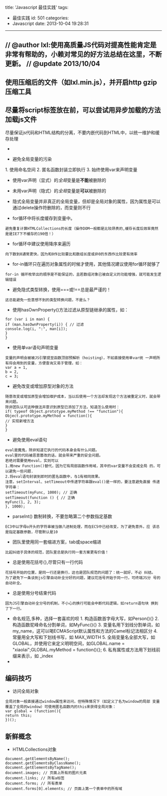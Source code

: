 title: 'Javascript 最佳实践'
tags:
  - 最佳实践
id: 501
categories:
  - Javascript
date: 2013-10-04 19:28:31
---

// @author lxl:使用高质量JS代码对提高性能肯定是非常有帮助的，小赖对常见的好方法总结在这里，不断更新。
// @update 2013/10/04
-
使用压缩后的文件（如lxl.min.js），并开启http gzip压缩工具
-
尽量将script标签放在前，可以尝试用异步加载的方法加载js文件
-
尽量保证js代码和HTML结构的分离，不要内嵌代码到HTML中，以统一维护和缓存处理

-

- 避免全局变量的污染

1\. 使用命名空间
2\. 匿名函数封装立即执行
3\. 始终使用var来声明变量
- 使用var声明（显式）的*全局*变量是**不能**被删除的
- 未用var声明（隐式）的*全局*变量是**可以**被删除的
- 隐式全局变量并非真正的全局变量，但却是全局对象的属性，因为属性是可以通过delete操作符删除的，而变量则不行

- for循环中将长度缓存到变量中。
```
避免重复计算HTMLCollections的长度（操作DOM一般都是比较昂贵的,缓存长度后效率竟然是是IE7下不缓存的190倍！）
```
- for循环中建议使用降序来遍历
```
向下数到0通常更快，因为和0作比较要比和数组长度或非0的东西作比较更有效率
```
- for-in循环只在遍历对象属性的时候才使用，其他情况建议使用for循环就够了
```
for-in 循环枚举出的顺序是不能保证的，且若数组对象已被自定义的功能增强，就可能发生逻辑错误
```
- 避免隐式类型转换，使用===或!==总是最严谨的！
```
这总能避免一些意想不到的类型转换问题，不是么？
```

- 使用hasOwnProperty()方法过滤从原型链继承的属性，如：
```
for (var i in man) {
if (man.hasOwnProperty(i)) { // 过滤
console.log(i, ":", man[i]);
}
}
```
- 使用单var语句声明变量
```
变量的声明会被被JS引擎提至函数顶部预解析（hoisting），不如直接使用单var统 一声明所有将会用到的变量，方便查询又易于管理，如：
var a = 1,
b = 2,
c = 3;
```
- 避免改变或增加原型对象的方法
```
随意改变或增加原型会增加维护成本，当以后使用一个方法却发现这个方法被重定义时，就会带来问题。
除非团队认可这种做法并意识到原型已添加了方法，知道怎么使用时：
if( typeof Object.prototype.myMethod !== "function"){
Object.prototype.myMethod = function(){
// 实现新增方法
}
}
```
- 避免使用eval语句
```
eval是魔鬼，除非知道它执行的代码本身会有什么问题。
eval里的代码被恶意篡改的话，就会带来严重的安全问题。
若绝对需要使用eval，实则可以
1.用new Function()替代，因为它有局部函数作用域，其中的var变量不会变成全局 的，可以避免一些问题.
2.将eval语句封装到即时的匿名函数中，与1有相同效果。
注意，setInterval、setTimeout中传递字符串跟eval()是一样的，要注意避免直接 传递字符串：
setTimeout(myFunc, 1000); // 正确
setTimeout(function () { // 正确
myFunc(1, 2, 3);
}, 1000);
```
- parseInt() 数制转换，不要忽略第二个参数指定基数
```
EC3中以字母o开头的字符串被当做八进制处理，而在EC5中已经改变，为了避免意外，应 该总是指定基数参数，尽管默认是10
```
- 团队里使用同一套缩进方案，tab或space缩进
```
比起纠结于具体的规范，团队里总是执行同一套方案更有价值！
```
- 总是使用花括号{},尽管只有一行代码
```
花括号开始的位置，是同一行还是换行，这也是团队规范的问题了：统一就好，不必 纠结。
为了避免下一条谈到js引擎自动补全分好的问题，建议花括号开始于同一行，可终端JS分 号的自动补全。
```
- 总是使用分号结束代码
```
因为JS引擎自动补全分号的机制，不小心的换行可能会中断代码逻辑，如return语句块 换到了下一行。
```
- 命名规范,多种，选择一套喜欢的呗
1\. 构造函数首字母大写，如Person(){}
2\. 构造函数驼峰命名分割单词，如MyFunc(){}
3\. 变量名用下划线分割单词，如 my_name，这可以喝ECMAScript默认属性和方法的Camel标记法相区分
4\. 常量用全大写和下划线书写，如 MAX_WIDTH
5\. 全局变量名全部大写，如GLOBAL，并使用它来定义明明空间，如GLOBAL.name = "xiaolai";GLOBAL.myMethod = function(){};
6\. 私有属性或方法用下划线前缀来表示，如 _index
-

## 编码技巧
- 访问全局对象
```
全局对象一般直接通过window属性来访问，但特殊情况下（如定义了名为window的局部 变量覆盖了全局的window）可使用匿名函数内的this来获得全局对象：
var global = (function(){
return this;
})();
```
## 新鲜概念
- HTMLCollections对象
```HTMLCollections对象指的是DOM方法返回的对象，是一个集合，如：
document.getElementsByName();
document.getElementsByClassName();
document.getElementsByTagName();
document.images; // 页面上所有的图片元素
document.links; // 所有a标签
document.forms; // 所有表单
document.forms[0].elements; // 页面上第一个表单中的所有域
```